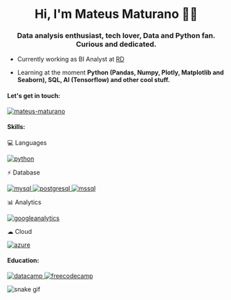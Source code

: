 <h1 align="center">Hi, I'm Mateus Maturano 👋🏻</h1>
<h3 align="center">Data analysis enthusiast, tech lover, Data and Python fan. Curious and dedicated.</h3>

- Currently working as BI Analyst at [RD]([https://www.certsys.com.br/](https://rd.com.br/))

- Learning at the moment **Python (Pandas, Numpy, Plotly, Matplotlib and Seaborn), SQL, AI (Tensorflow) and other cool stuff.**

<h4 align="left">Let's get in touch:</h4>
<p align="left">
<a href="https://linkedin.com/in/mateus-maturano" target="blank"><img align="center" src="https://img.shields.io/badge/LinkedIn-0077B5?style=for-the-badge&logo=linkedin&logoColor=white" alt="mateus-maturano" /></a>
</p>

<h4 align="left">Skills:</h4>
<p align="left"> 

💻 Languages

<a href="https://www.python.org" target="_blank" rel="noreferrer"> <img src="https://img.shields.io/badge/Python-14354C?style=for-the-badge&logo=python&logoColor=white" alt="python"/> </a> 
<!-- <a href="https://www.r-project.org/" target="_blank" rel="noreferrer"> <img src="https://img.shields.io/badge/R-276DC3?style=for-the-badge&logo=r&logoColor=white" alt="r"/> </a> -->

⚡ Database

<a href="https://www.mysql.com/" target="_blank" rel="noreferrer"> <img src="https://img.shields.io/badge/MySQL-005C84?style=for-the-badge&logo=mysql&logoColor=white" alt="mysql"/> </a> 
<a href="https://www.postgresql.org" target="_blank" rel="noreferrer"> <img src="https://img.shields.io/badge/PostgreSQL-316192?style=for-the-badge&logo=postgresql&logoColor=white" alt="postgresql"/> </a>
<a href="https://www.microsoft.com/en-us/sql-server" target="_blank" rel="noreferrer"> <img src="https://img.shields.io/badge/Microsoft_SQL_Server-CC2927?style=for-the-badge&logo=microsoft-sql-server&logoColor=white" alt="mssql"/> </a> 

<!-- 🤖 Artificial Intelligence -->

<!-- <a href="https://www.tensorflow.org" target="_blank" rel="noreferrer"> <img src="https://img.shields.io/badge/TensorFlow-FF6F00?style=for-the-badge&logo=tensorflow&logoColor=white" alt="tensorflow"/> </a> -->

📊 Analytics

<a href="https://analytics.google.com/analytics/web/" target="_blank" rel="noreferrer"> <img src="https://img.shields.io/badge/Google%20Analytics-E37400?style=for-the-badge&logo=google%20analytics&logoColor=white" alt="googleanalytics"/> </a> 
<!-- <a href="https://www.tableau.com/pt-br" target="_blank" rel="noreferrer"> <img src="https://img.shields.io/badge/Tableau-E97627?style=for-the-badge&logo=Tableau&logoColor=white" alt="tableau"/> </a> -->


☁ Cloud

<a href="https://azure.microsoft.com/en-in/" target="_blank" rel="noreferrer"> <img src="https://img.shields.io/badge/Azure_DevOps-0078D7?style=for-the-badge&logo=azure-devops&logoColor=white" alt="azure"/> </a> 
<!-- <a href="https://aws.amazon.com/pt/" target="_blank" rel="noreferrer"> <img src="https://img.shields.io/badge/Amazon_AWS-FF9900?style=for-the-badge&logo=amazonaws&logoColor=white" alt="aws"/> </a> -->




 

<h4 align="left">Education:</h3>
<a href="https://www.datacamp.com/" rel="noreferrer"> <img src="https://img.shields.io/badge/Datacamp-05192D?style=for-the-badge&logo=datacamp&logoColor=65FF8F" alt="datacamp"/> </a> 
<!-- <a href="https://www.codecademy.com/" target="_blank" rel="noreferrer"> <img src="https://img.shields.io/badge/Codecademy-FFF0E5?style=for-the-badge&logo=codecademy&logoColor=303347" alt="codecademy"/> </a> -->
<!-- <a href="https://www.edx.org/" target="_blank" rel="noreferrer"> <img src="https://img.shields.io/badge/Edx-193A3E?style=for-the-badge&logo=edx&logoColor=white" alt="edx"/> </a> -->
<a href="https://www.freecodecamp.org/learn/" target="_blank" rel="noreferrer"> <img src="https://img.shields.io/badge/freecodecamp-27273D?style=for-the-badge&logo=freecodecamp&logoColor=white" alt="freecodecamp"/> </a>
<!-- <a href="https://www.udacity.com/" target="_blank" rel="noreferrer"> <img src="https://img.shields.io/badge/Udacity-grey?style=for-the-badge&logo=udacity&logoColor=#5FCFEE" alt="udacity"/> </a> -->
<!-- <a href="https://pt.coursera.org/" target="_blank" rel="noreferrer"> <img src="https://img.shields.io/badge/Coursera-0056D2?style=for-the-badge&logo=Coursera&logoColor=white" alt="coursera"/> </a> -->
</p>

![snake gif](https://github.com/mateusmaturano/mateusmaturano/blob/output/github-contribution-grid-snake.svg)
